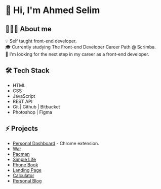 # 👋 Hi, I'm Ahmed Selim

## 👨🏻‍💻 About me
💡  Self taught front-end developer.  
🎓  Currently studying The Front-end Developer Career Path @ Scrimba.  
🔭  I'm looking for the next step in my career as a front-end developer.

## 🛠 Tech Stack
- HTML
- CSS
- JavaScript
- REST API
- Git | Github | Bitbucket
- Photoshop | Figma

## ⚡️ Projects
- [Personal Dashboard](https://github.com/A-Selim/personal-dashboard) - Chrome extension.
- [War](https://a-selim.github.io/war/)
- [Pacman](https://a-selim.github.io/pacman/)
- [Simple Life](https://a-selim.github.io/simple-life/)
- [Phone Book](https://a-selim.github.io/phone-book/)
- [Landing Page](https://a-selim.github.io/landing-page/)
- [Calculator](https://a-selim.github.io/calculator/)
- [Personal Blog](https://a-selim.github.io/personal-blog-website/)
